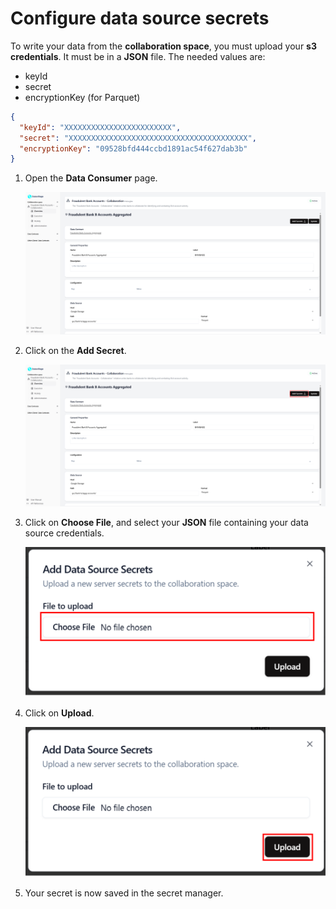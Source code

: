 # Configure data source secrets

To write your data from the **collaboration space**, you must upload your **s3 credentials**.
It must be in a **JSON** file.
The needed values are:

- keyId
- secret
- encryptionKey (for Parquet)

```json
{
  "keyId": "XXXXXXXXXXXXXXXXXXXXXXXX",
  "secret": "XXXXXXXXXXXXXXXXXXXXXXXXXXXXXXXXXXXXXXXX",
  "encryptionKey": "09528bfd444ccbd1891ac54f627dab3b"
}
```

1. Open the **Data Consumer** page.

   ![screenshot of data Consumer](img/34_configure_data_consumer.png)

2. Click on the **Add Secret**.

   ![screenshot of data Consumer](img/34_configure_data_consumer_secret.png)

3. Click on **Choose File**, and select your **JSON** file containing your data source credentials.

   ![screenshot of administration](img/23_upload_secret_dataConsumer.png)

4. Click on **Upload**.

   ![screenshot of administration](img/data_Consumer_secret_file_selected.png)

5. Your secret is now saved in the secret manager.
